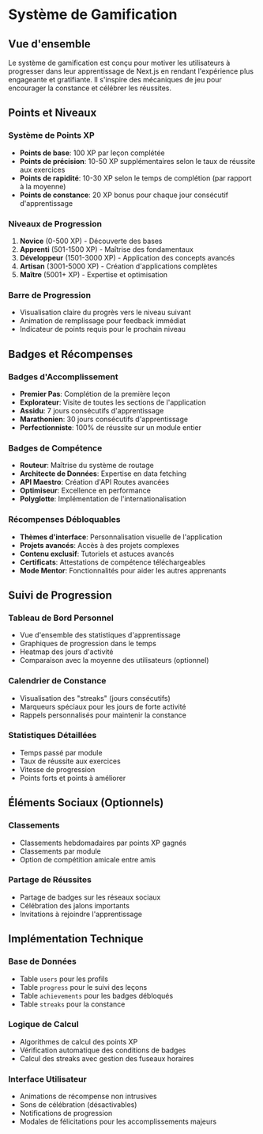 # Système de Gamification

## Vue d'ensemble

Le système de gamification est conçu pour motiver les utilisateurs à progresser dans leur apprentissage de Next.js en rendant l'expérience plus engageante et gratifiante. Il s'inspire des mécaniques de jeu pour encourager la constance et célébrer les réussites.

## Points et Niveaux

### Système de Points XP
- **Points de base**: 100 XP par leçon complétée
- **Points de précision**: 10-50 XP supplémentaires selon le taux de réussite aux exercices
- **Points de rapidité**: 10-30 XP selon le temps de complétion (par rapport à la moyenne)
- **Points de constance**: 20 XP bonus pour chaque jour consécutif d'apprentissage

### Niveaux de Progression
1. **Novice** (0-500 XP) - Découverte des bases
2. **Apprenti** (501-1500 XP) - Maîtrise des fondamentaux
3. **Développeur** (1501-3000 XP) - Application des concepts avancés
4. **Artisan** (3001-5000 XP) - Création d'applications complètes
5. **Maître** (5001+ XP) - Expertise et optimisation

### Barre de Progression
- Visualisation claire du progrès vers le niveau suivant
- Animation de remplissage pour feedback immédiat
- Indicateur de points requis pour le prochain niveau

## Badges et Récompenses

### Badges d'Accomplissement
- **Premier Pas**: Complétion de la première leçon
- **Explorateur**: Visite de toutes les sections de l'application
- **Assidu**: 7 jours consécutifs d'apprentissage
- **Marathonien**: 30 jours consécutifs d'apprentissage
- **Perfectionniste**: 100% de réussite sur un module entier

### Badges de Compétence
- **Routeur**: Maîtrise du système de routage
- **Architecte de Données**: Expertise en data fetching
- **API Maestro**: Création d'API Routes avancées
- **Optimiseur**: Excellence en performance
- **Polyglotte**: Implémentation de l'internationalisation

### Récompenses Débloquables
- **Thèmes d'interface**: Personnalisation visuelle de l'application
- **Projets avancés**: Accès à des projets complexes
- **Contenu exclusif**: Tutoriels et astuces avancés
- **Certificats**: Attestations de compétence téléchargeables
- **Mode Mentor**: Fonctionnalités pour aider les autres apprenants

## Suivi de Progression

### Tableau de Bord Personnel
- Vue d'ensemble des statistiques d'apprentissage
- Graphiques de progression dans le temps
- Heatmap des jours d'activité
- Comparaison avec la moyenne des utilisateurs (optionnel)

### Calendrier de Constance
- Visualisation des "streaks" (jours consécutifs)
- Marqueurs spéciaux pour les jours de forte activité
- Rappels personnalisés pour maintenir la constance

### Statistiques Détaillées
- Temps passé par module
- Taux de réussite aux exercices
- Vitesse de progression
- Points forts et points à améliorer

## Éléments Sociaux (Optionnels)

### Classements
- Classements hebdomadaires par points XP gagnés
- Classements par module
- Option de compétition amicale entre amis

### Partage de Réussites
- Partage de badges sur les réseaux sociaux
- Célébration des jalons importants
- Invitations à rejoindre l'apprentissage

## Implémentation Technique

### Base de Données
- Table `users` pour les profils
- Table `progress` pour le suivi des leçons
- Table `achievements` pour les badges débloqués
- Table `streaks` pour la constance

### Logique de Calcul
- Algorithmes de calcul des points XP
- Vérification automatique des conditions de badges
- Calcul des streaks avec gestion des fuseaux horaires

### Interface Utilisateur
- Animations de récompense non intrusives
- Sons de célébration (désactivables)
- Notifications de progression
- Modales de félicitations pour les accomplissements majeurs
